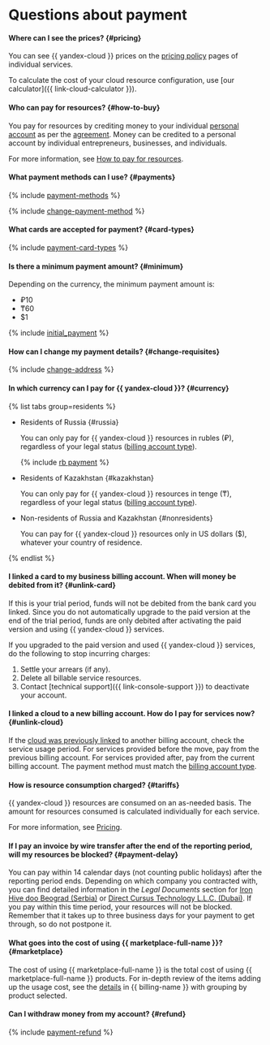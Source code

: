 # Questions about payment

#### Where can I see the prices? {#pricing}

You can see {{ yandex-cloud }} prices on the [pricing policy](../../billing/pricing.md) pages of individual services.


To calculate the cost of your cloud resource configuration, use [our calculator]({{ link-cloud-calculator }}).

#### Who can pay for resources? {#how-to-buy}

You pay for resources by crediting money to your individual [personal account](../../billing/concepts/personal-account.md) as per the [agreement](../../billing/concepts/contract.md). Money can be credited to a personal account by individual entrepreneurs, businesses, and individuals.

For more information, see [How to pay for resources](../../billing/payment/index.md).

#### What payment methods can I use? {#payments}

{% include [payment-methods](../../billing/_includes/payment-methods.md) %}


{% include [change-payment-method](../../billing/_includes/change-payment-method.md) %}

#### What cards are accepted for payment? {#card-types}
{% include [payment-card-types](../../_includes/billing/payment-card-types-business.md) %}

#### Is there a minimum payment amount? {#minimum}
Depending on the currency, the minimum payment amount is:

* ₽10
* ₸60
* $1

{% include [initial_payment](../../_includes/billing/initial-payment-amount.md) %} 

#### How can I change my payment details? {#change-requisites}

{% include [change-address](../../billing/_includes/change-address.md) %}

#### In which currency can I pay for {{ yandex-cloud }}? {#currency}

{% list tabs group=residents %}

- Residents of Russia {#russia}

   You can only pay for {{ yandex-cloud }} resources in rubles (₽), regardless of your legal status ([billing account type](../../billing/concepts/billing-account.md#ba-types)).

   {% include [rb payment](../../_includes/billing/rb-payment.md) %}


- Residents of Kazakhstan {#kazakhstan}

   You can only pay for {{ yandex-cloud }} resources in tenge (₸), regardless of your legal status ([billing account type](../../billing/concepts/billing-account.md#ba-types)).


- Non-residents of Russia and Kazakhstan {#nonresidents}

   You can pay for {{ yandex-cloud }} resources only in US dollars ($), whatever your country of residence.

{% endlist %}



#### I linked a card to my business billing account. When will money be debited from it? {#unlink-card}

If this is your trial period, funds will not be debited from the bank card you linked.
Since you do not automatically upgrade to the paid version at the end of the trial period, funds are only debited after activating the paid version and using {{ yandex-cloud }} services.

If you upgraded to the paid version and used {{ yandex-cloud }} services, do the following to stop incurring charges:

1. Settle your arrears (if any).
1. Delete all billable service resources.
1. Contact [technical support]({{ link-console-support }}) to deactivate your account.


#### I linked a cloud to a new billing account. How do I pay for services now? {#unlink-cloud}

If the [cloud was previously linked](../../billing/operations/pin-cloud.md) to another billing account, check the service usage period. For services provided before the move, pay from the previous billing account. For services provided after, pay from the current billing account. The payment method must match the [billing account type](../../billing/concepts/billing-account.md#ba-types).

#### How is resource consumption charged? {#tariffs}

{{ yandex-cloud }} resources are consumed on an as-needed basis. The amount for resources consumed is calculated individually for each service.

For more information, see [Pricing](../../billing/pricing.md).

#### If I pay an invoice by wire transfer after the end of the reporting period, will my resources be blocked? {#payment-delay}


You can pay within 14 calendar days (not counting public holidays) after the reporting period ends. Depending on which company you contracted with, you can find detailed information in the _Legal Documents_ section for [Iron Hive doo Beograd (Serbia)](https://yandex.com/legal/cloud_customer_agreement/) or [Direct Cursus Technology L.L.C. (Dubai)](https://yandex.com/legal/cloud_customer_agreement_uae/).
 If you pay within this time period, your resources will not be blocked. Remember that it takes up to three business days for your payment to get through, so do not postpone it.

#### What goes into the cost of using {{ marketplace-full-name }}? {#marketplace}

The cost of using {{ marketplace-full-name }} is the total cost of using {{ marketplace-full-name }} products. For in-depth review of the items adding up the usage cost, see the [details](../../billing/operations/check-charges.md) in {{ billing-name }} with grouping by product selected.


#### Can I withdraw money from my account? {#refund}

{% include [payment-refund](../../_includes/billing/payment-refund.md) %}